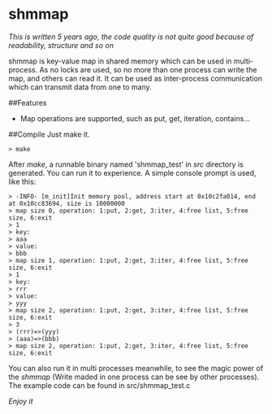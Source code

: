 shmmap
======

*This is written 5 years ago, the code quality is not quite good because of readability, structure and so on*

shmmap is key-value map in shared memory which can be used in multi-process. As no locks are used, so no more than one process can write the map, and others can read it. It can be used as inter-process communication which can transmit data from one to many.

##Features
* Map operations are supported, such as put, get, iteration, contains...

##Compile
Just make it.

    > make

After *make*, a runnable binary named 'shmmap_test' in *src* directory is generated. You can run it to experience. A simple console prompt is used, like this:

    > -INFO- [m_init]Init memory pool, address start at 0x10c2fa014, end at 0x10cc83694, size is 10000000
    > map size 0, operation: 1:put, 2:get, 3:iter, 4:free list, 5:free size, 6:exit
    > 1
    > key:
    > aaa
    > value:
    > bbb
    > map size 1, operation: 1:put, 2:get, 3:iter, 4:free list, 5:free size, 6:exit
    > 1
    > key:
    > rrr
    > value:
    > yyy
    > map size 2, operation: 1:put, 2:get, 3:iter, 4:free list, 5:free size, 6:exit
    > 3
    > (rrr)=>(yyy)
    > (aaa)=>(bbb)
    > map size 2, operation: 1:put, 2:get, 3:iter, 4:free list, 5:free size, 6:exit

You can also run it in multi processes meanwhile, to see the magic power of the *shmmap* (Write maded in one process can be see by other processes).
The example code can be found in src/shmmap_test.c

*Enjoy it*
